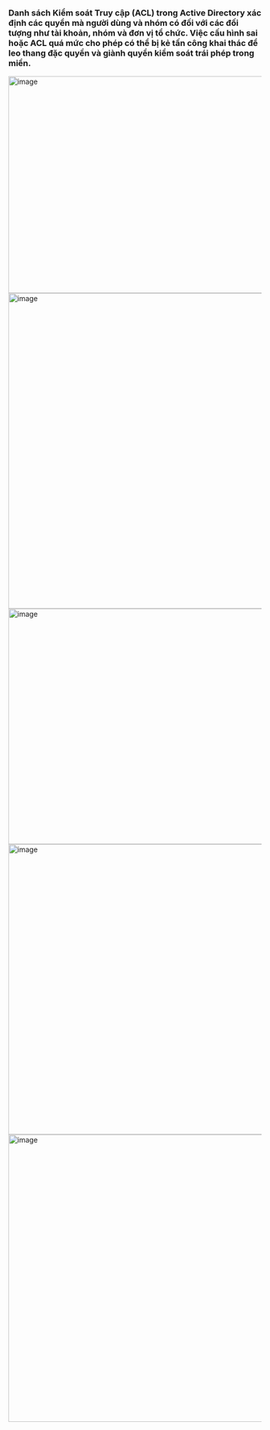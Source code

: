 ### Danh sách Kiểm soát Truy cập (ACL) trong Active Directory xác định các quyền mà người dùng và nhóm có đối với các đối tượng như tài khoản, nhóm và đơn vị tổ chức. Việc cấu hình sai hoặc ACL quá mức cho phép có thể bị kẻ tấn công khai thác để leo thang đặc quyền và giành quyền kiểm soát trái phép trong miền.

<img width="862" height="431" alt="image" src="https://github.com/user-attachments/assets/0aca1950-3238-41d8-9426-774657e907dd" />

<img width="883" height="627" alt="image" src="https://github.com/user-attachments/assets/fa76e02d-298d-4c40-b619-6a46d7201946" />

<img width="900" height="468" alt="image" src="https://github.com/user-attachments/assets/6c9f12c6-8571-43ca-bd81-d22295bf8e44" />

<img width="893" height="577" alt="image" src="https://github.com/user-attachments/assets/27ef3d3c-0ed9-4d70-a080-74c174088c38" />

<img width="860" height="571" alt="image" src="https://github.com/user-attachments/assets/9c2b0a80-d63a-42d8-a74a-c730088c85f5" />
